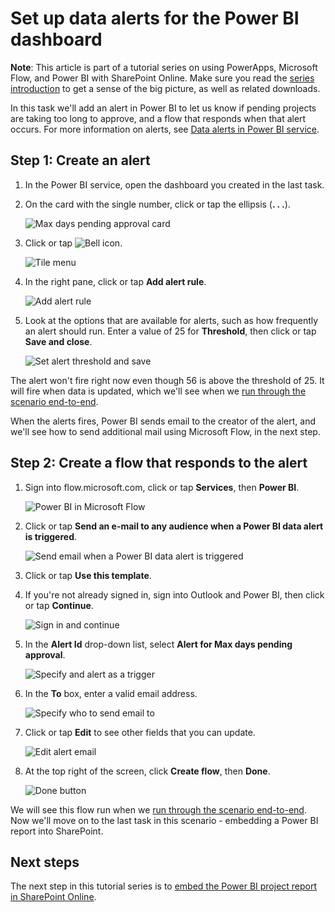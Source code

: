 <properties
	pageTitle="Set up data alerts for the Power BI dashboard | Microsoft PowerApps"
	description="In this task we'll add an alert in Power BI to let us know if pending projects are taking too long to approve, and a flow that responds when that alert occurs."
	services=""
	suite="powerapps"
	documentationCenter="na"
	authors="mgblythe"
	manager="anneta"
	editor=""
	tags=""/>
<tags
	ms.service="powerapps"
	ms.devlang="na"
	ms.topic="article"
	ms.tgt_pltfrm="na"
	ms.workload="na"
	ms.date="06/12/2017"
	ms.author="mblythe"/>

# Set up data alerts for the Power BI dashboard

**Note**: This article is part of a tutorial series on using PowerApps, Microsoft Flow, and Power BI with SharePoint Online. Make sure you read the [series introduction](sharepoint-scenario-intro.md) to get a sense of the big picture, as well as related downloads.

In this task we'll add an alert in Power BI to let us know if pending projects are taking too long to approve, and a flow that responds when that alert occurs. For more information on alerts, see [Data alerts in Power BI service](https://powerbi.microsoft.com/documentation/powerbi-service-set-data-alerts).

## Step 1: Create an alert

1. In the Power BI service, open the dashboard you created in the last task.

2. On the card with the single number, click or tap the ellipsis (**. . .**).

    ![Max days pending approval card](./media/sharepoint-scenario-alerts-flow/07-01-01-tile-ellipsis.png)

3. Click or tap ![Bell icon](./media/sharepoint-scenario-alerts-flow/icon-bell.png).

    ![Tile menu](./media/sharepoint-scenario-alerts-flow/07-01-02-tile-bell.png)

4. In the right pane, click or tap **Add alert rule**.

    ![Add alert rule](./media/sharepoint-scenario-alerts-flow/07-01-03-add-alert.png)

5. Look at the options that are available for alerts, such as how frequently an alert should run. Enter a value of 25 for **Threshold**, then click or tap **Save and close**.

    ![Set alert threshold and save](./media/sharepoint-scenario-alerts-flow/07-01-04-save-alert.png)

The alert won't fire right now even though 56 is above the threshold of 25. It will fire when data is updated, which we'll see when we [run through the scenario end-to-end](sharepoint-scenario-summary.md).

When the alerts fires, Power BI sends email to the creator of the alert, and we'll see how to send additional mail using Microsoft Flow, in the next step.

## Step 2: Create a flow that responds to the alert

1. Sign into flow.microsoft.com, click or tap **Services**, then **Power BI**.

    ![Power BI in Microsoft Flow](./media/sharepoint-scenario-alerts-flow/07-01-05-power-bi.png)

2. Click or tap **Send an e-mail to any audience when a Power BI data alert is triggered**.

    ![Send email when a Power BI data alert is triggered](./media/sharepoint-scenario-alerts-flow/07-01-06-alert-flow.png)

3. Click or tap **Use this template**.

4. If you're not already signed in, sign into Outlook and Power BI, then click or tap **Continue**.

    ![Sign in and continue](./media/sharepoint-scenario-alerts-flow/07-01-08-continue.png)

5. In the **Alert Id** drop-down list, select **Alert for Max days pending approval**.

    ![Specify and alert as a trigger](./media/sharepoint-scenario-alerts-flow/07-01-09-choose-alert.png)

6. In the **To** box, enter a valid email address.

    ![Specify who to send email to](./media/sharepoint-scenario-alerts-flow/07-01-10-choose-email.png)

7. Click or tap **Edit** to see other fields that you can update.

    ![Edit alert email](./media/sharepoint-scenario-alerts-flow/07-01-11-email-full.png)

8. At the top right of the screen, click **Create flow**, then **Done**.

    ![Done button](./media/sharepoint-scenario-alerts-flow/07-01-12-done.png)

We will see this flow run when we [run through the scenario end-to-end](sharepoint-scenario-summary.md). Now we'll move on to the last task in this scenario - embedding a Power BI report into SharePoint.

## Next steps

The next step in this tutorial series is to [embed the Power BI project report in SharePoint Online](sharepoint-scenario-embed-report.md).
